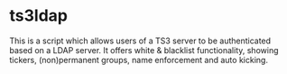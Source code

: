 # ts3ldap
This is a script which allows users of a TS3 server to be authenticated based on a LDAP server.
It offers white & blacklist functionality, showing tickers, (non)permanent groups, name enforcement and auto kicking.